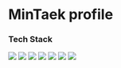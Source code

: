 #  MinTaek profile

### Tech Stack

<img src="https://img.shields.io/badge/Spring B00t-6DB33F?style=flat&logo=SPRING&logoColor=white"/>
<img src="https://img.shields.io/badge/C-A8B9CC?style=flat&logo=C&logoColor=white"/>
<img src="https://img.shields.io/badge/MySQL-4479A1?style=flat&logo=C&logoColor=white"/>
<img src="https://img.shields.io/badge/MySQL-4479A1?style=flat&logo=C&logoColor=white"/>
<img src="https://img.shields.io/badge/Python-3776AB?style=flat&logo=Python&logoColor=white"/>
<img src="https://img.shields.io/badge/Git-F05032?style=flat&logo=Git&logoColor=white"/>
<img src="https://img.shields.io/badge/GitHub-181717?style=flat&logo=GitHub&logoColor=white"/>
